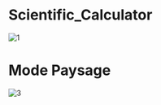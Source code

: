 # Scientific_Calculator
![1](https://user-images.githubusercontent.com/105364446/221004461-340f7fa7-12a9-4c23-97e2-3e21683acede.png)
# Mode Paysage
![3](https://user-images.githubusercontent.com/105364446/221004528-538e1d6c-ddc4-4637-88dc-5f273662d34d.png)

